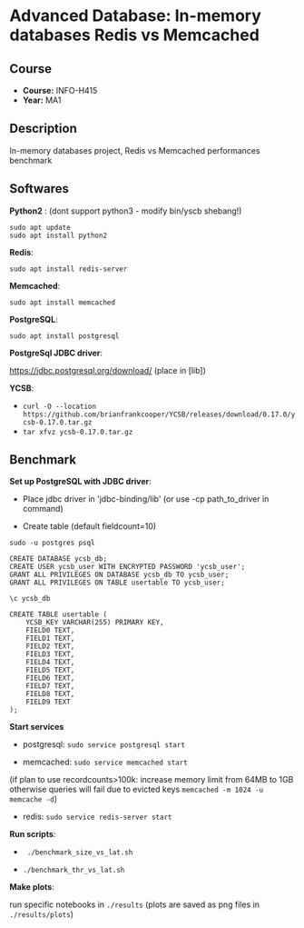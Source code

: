 # Advanced Database: In-memory databases Redis vs Memcached

## Course
- **Course:** INFO-H415
- **Year:** MA1

## Description

In-memory databases project, Redis vs Memcached performances benchmark

## Softwares

**Python2** : (dont support python3 - modify bin/yscb shebang!)

```
sudo apt update
sudo apt install python2
```

**Redis**: 

``sudo apt install redis-server``

**Memcached**: 

``sudo apt install memcached``

**PostgreSQL**:

``sudo apt install postgresql``

**PostgreSql JDBC driver**: 

https://jdbc.postgresql.org/download/ (place in [lib])

**YCSB**:

+  ``curl -O --location https://github.com/brianfrankcooper/YCSB/releases/download/0.17.0/ycsb-0.17.0.tar.gz``
+ ``tar xfvz ycsb-0.17.0.tar.gz``

## Benchmark

**Set up PostgreSQL with JDBC driver**:

+ Place jdbc driver in 'jdbc-binding/lib' (or use -cp path_to_driver in command)

+ Create table (default fieldcount=10)

```
sudo -u postgres psql

CREATE DATABASE ycsb_db;
CREATE USER ycsb_user WITH ENCRYPTED PASSWORD 'ycsb_user';
GRANT ALL PRIVILEGES ON DATABASE ycsb_db TO ycsb_user;
GRANT ALL PRIVILEGES ON TABLE usertable TO ycsb_user;

\c ycsb_db

CREATE TABLE usertable (
    YCSB_KEY VARCHAR(255) PRIMARY KEY,
    FIELD0 TEXT,
    FIELD1 TEXT,
    FIELD2 TEXT,
    FIELD3 TEXT,
    FIELD4 TEXT,
    FIELD5 TEXT,
    FIELD6 TEXT,
    FIELD7 TEXT,
    FIELD8 TEXT,
    FIELD9 TEXT
);
```

**Start services**
+ postgresql: `` sudo service postgresql start ``

+ memcached: ``sudo service memcached start``

(if plan to use recordcounts>100k: increase memory limit from 64MB to 1GB otherwise queries will fail due to evicted keys ``memcached -m 1024 -u memcache -d``)

+ redis: ``sudo service redis-server start``

**Run scripts**:

+ ``` ./benchmark_size_vs_lat.sh```

+ ```./benchmark_thr_vs_lat.sh```

**Make plots**:

run specific notebooks in ``./results`` (plots are saved as png files in ``./results/plots``)

<!-- 
bin/ycsb load jdbc -P jdbc-binding/conf/db.properties -P workloads/workloada -p recordcount=1000
bin/ycsb run jdbc -P jdbc-binding/conf/db.properties -P workloads/workloada -p recordcount=1000


bin/ycsb load memcached -P workloads/workloada -p memcached.hosts=localhost -p recordcount=1000
bin/ycsb run memcached -P workloads/workloada -p memcached.hosts=localhost -p recordcount=1000

bin/ycsb load redis -P workloads/workloada -p redis.host=localhost -p recordcount=1000
bin/ycsb run redis -P workloads/workloada -p redis.host=localhost -p recordcount=1000 -->
